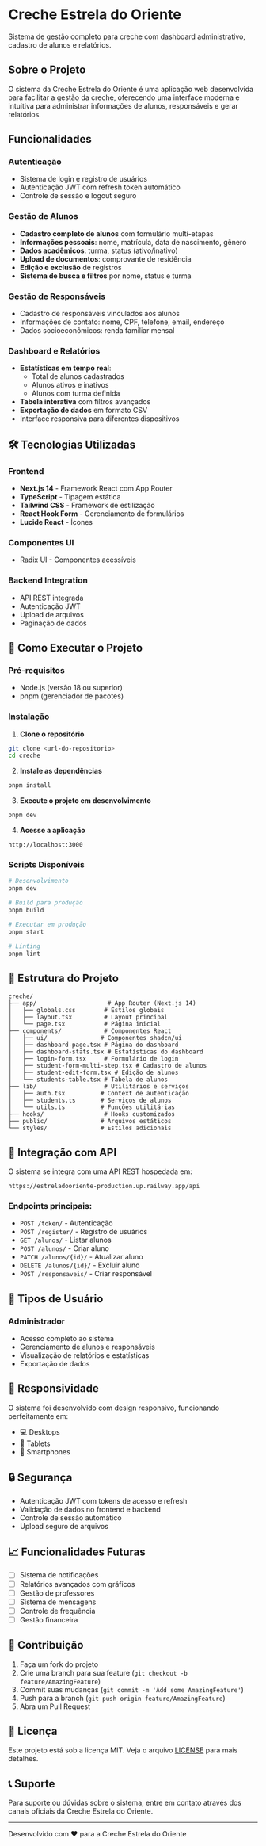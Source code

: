 # Creche Estrela do Oriente

Sistema de gestão completo para creche com dashboard administrativo, cadastro de alunos e relatórios.

## Sobre o Projeto

O sistema da Creche Estrela do Oriente é uma aplicação web desenvolvida para facilitar a gestão da creche, oferecendo uma interface moderna e intuitiva para administrar informações de alunos, responsáveis e gerar relatórios.

## Funcionalidades

### Autenticação
- Sistema de login e registro de usuários
- Autenticação JWT com refresh token automático
- Controle de sessão e logout seguro

### Gestão de Alunos
- **Cadastro completo de alunos** com formulário multi-etapas
- **Informações pessoais**: nome, matrícula, data de nascimento, gênero
- **Dados acadêmicos**: turma, status (ativo/inativo)
- **Upload de documentos**: comprovante de residência
- **Edição e exclusão** de registros
- **Sistema de busca e filtros** por nome, status e turma

### Gestão de Responsáveis
- Cadastro de responsáveis vinculados aos alunos
- Informações de contato: nome, CPF, telefone, email, endereço
- Dados socioeconômicos: renda familiar mensal

### Dashboard e Relatórios
- **Estatísticas em tempo real**:
  - Total de alunos cadastrados
  - Alunos ativos e inativos
  - Alunos com turma definida
- **Tabela interativa** com filtros avançados
- **Exportação de dados** em formato CSV
- Interface responsiva para diferentes dispositivos

## 🛠️ Tecnologias Utilizadas

### Frontend
- **Next.js 14** - Framework React com App Router
- **TypeScript** - Tipagem estática
- **Tailwind CSS** - Framework de estilização
- **React Hook Form** - Gerenciamento de formulários
- **Lucide React** - Ícones

### Componentes UI
- Radix UI - Componentes acessíveis

### Backend Integration
- API REST integrada
- Autenticação JWT
- Upload de arquivos
- Paginação de dados

## 🚀 Como Executar o Projeto

### Pré-requisitos
- Node.js (versão 18 ou superior)
- pnpm (gerenciador de pacotes)

### Instalação

1. **Clone o repositório**
```bash
git clone <url-do-repositorio>
cd creche
```

2. **Instale as dependências**
```bash
pnpm install
```

3. **Execute o projeto em desenvolvimento**
```bash
pnpm dev
```

4. **Acesse a aplicação**
```
http://localhost:3000
```

### Scripts Disponíveis

```bash
# Desenvolvimento
pnpm dev

# Build para produção
pnpm build

# Executar em produção
pnpm start

# Linting
pnpm lint
```

## 📁 Estrutura do Projeto

```
creche/
├── app/                    # App Router (Next.js 14)
│   ├── globals.css        # Estilos globais
│   ├── layout.tsx         # Layout principal
│   └── page.tsx           # Página inicial
├── components/            # Componentes React
│   ├── ui/               # Componentes shadcn/ui
│   ├── dashboard-page.tsx # Página do dashboard
│   ├── dashboard-stats.tsx # Estatísticas do dashboard
│   ├── login-form.tsx     # Formulário de login
│   ├── student-form-multi-step.tsx # Cadastro de alunos
│   ├── student-edit-form.tsx # Edição de alunos
│   └── students-table.tsx # Tabela de alunos
├── lib/                   # Utilitários e serviços
│   ├── auth.tsx          # Context de autenticação
│   ├── students.ts       # Serviços de alunos
│   └── utils.ts          # Funções utilitárias
├── hooks/                 # Hooks customizados
├── public/               # Arquivos estáticos
└── styles/               # Estilos adicionais
```

## 🔌 Integração com API

O sistema se integra com uma API REST hospedada em:
```
https://estreladooriente-production.up.railway.app/api
```

### Endpoints principais:
- `POST /token/` - Autenticação
- `POST /register/` - Registro de usuários
- `GET /alunos/` - Listar alunos
- `POST /alunos/` - Criar aluno
- `PATCH /alunos/{id}/` - Atualizar aluno
- `DELETE /alunos/{id}/` - Excluir aluno
- `POST /responsaveis/` - Criar responsável

## 👥 Tipos de Usuário

### Administrador
- Acesso completo ao sistema
- Gerenciamento de alunos e responsáveis
- Visualização de relatórios e estatísticas
- Exportação de dados

## 📱 Responsividade

O sistema foi desenvolvido com design responsivo, funcionando perfeitamente em:
- 💻 Desktops
- 📱 Tablets
- 📱 Smartphones

## 🔒 Segurança

- Autenticação JWT com tokens de acesso e refresh
- Validação de dados no frontend e backend
- Controle de sessão automático
- Upload seguro de arquivos

## 📈 Funcionalidades Futuras

- [ ] Sistema de notificações
- [ ] Relatórios avançados com gráficos
- [ ] Gestão de professores
- [ ] Sistema de mensagens
- [ ] Controle de frequência
- [ ] Gestão financeira

## 🤝 Contribuição

1. Faça um fork do projeto
2. Crie uma branch para sua feature (`git checkout -b feature/AmazingFeature`)
3. Commit suas mudanças (`git commit -m 'Add some AmazingFeature'`)
4. Push para a branch (`git push origin feature/AmazingFeature`)
5. Abra um Pull Request

## 📄 Licença

Este projeto está sob a licença MIT. Veja o arquivo [LICENSE](LICENSE) para mais detalhes.

## 📞 Suporte

Para suporte ou dúvidas sobre o sistema, entre em contato através dos canais oficiais da Creche Estrela do Oriente.

---

Desenvolvido com ❤️ para a Creche Estrela do Oriente
